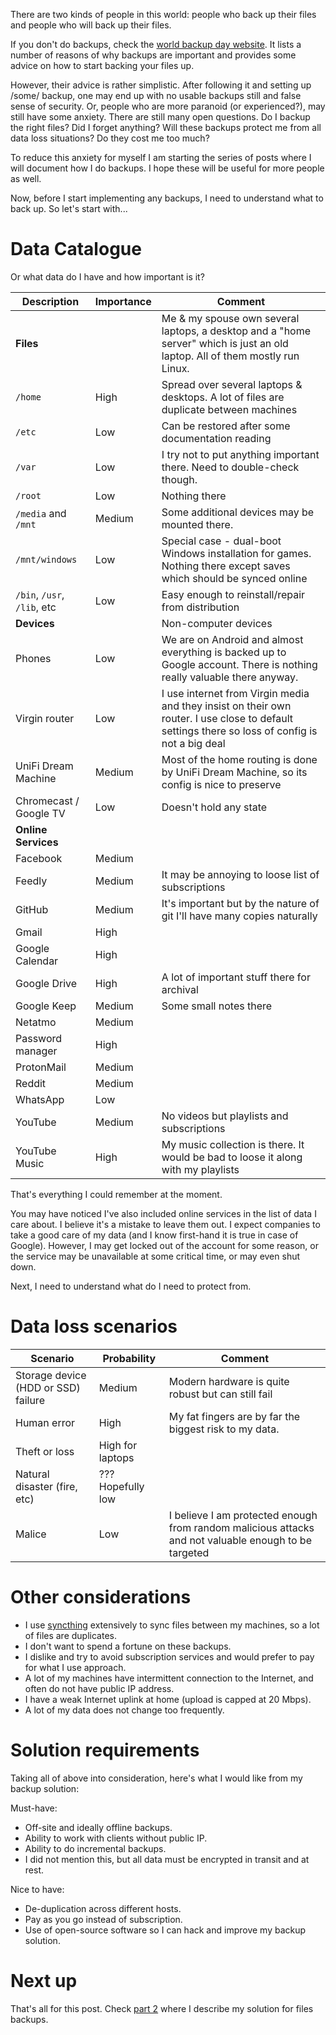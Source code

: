 There are two kinds of people in this world: people who back up their files and
people who will back up their files.

If you don't do backups, check the
[world backup day website](http://www.worldbackupday.com/en/). It lists a number
of reasons of why backups are important and provides some advice on how to start
backing your files up.

However, their advice is rather simplistic. After following it and setting up
/some/ backup, one may end up with no usable backups still and false sense of
security. Or, people who are more paranoid (or experienced?), may still have
some anxiety. There are still many open questions. Do I backup the right files?
Did I forget anything? Will these backups protect me from all data loss
situations? Do they cost me too much?

<!-- TEASER_END -->

To reduce this anxiety for myself I am starting the series of posts where I will
document how I do backups. I hope these will be useful for more people as well.

Now, before I start implementing any backups, I need to understand what to back
up. So let's start with...

# Data Catalogue

Or what data do I have and how important is it?

| Description                 | Importance | Comment                                                                                                                                         |
| --------------------------- | ---------- | ----------------------------------------------------------------------------------------------------------------------------------------------- |
| **Files**                   |            | Me & my spouse own several laptops, a desktop and a "home server" which is just an old laptop. All of them mostly run Linux.                    |
| `/home`                     | High       | Spread over several laptops & desktops. A lot of files are duplicate between machines                                                           |
| `/etc`                      | Low        | Can be restored after some documentation reading                                                                                                |
| `/var`                      | Low        | I try not to put anything important there. Need to double-check though.                                                                         |
| `/root`                     | Low        | Nothing there                                                                                                                                   |
| `/media` and `/mnt`         | Medium     | Some additional devices may be mounted there.                                                                                                   |
| `/mnt/windows`              | Low        | Special case - dual-boot Windows installation for games. Nothing there except saves which should be synced online                               |
| `/bin`, `/usr`, `/lib`, etc | Low        | Easy enough to reinstall/repair from distribution                                                                                               |
| **Devices**                 |            | Non-computer devices                                                                                                                            |
| Phones                      | Low        | We are on Android and almost everything is backed up to Google account. There is nothing really valuable there anyway.                          |
| Virgin router               | Low        | I use internet from Virgin media and they insist on their own router. I use close to default settings there so loss of config is not a big deal |
| UniFi Dream Machine         | Medium     | Most of the home routing is done by UniFi Dream Machine, so its config is nice to preserve                                                      |
| Chromecast / Google TV      | Low        | Doesn't hold any state                                                                                                                          |
| **Online Services**         |            |                                                                                                                                                 |
| Facebook                    | Medium     |                                                                                                                                                 |
| Feedly                      | Medium     | It may be annoying to loose list of subscriptions                                                                                               |
| GitHub                      | Medium     | It's important but by the nature of git I'll have many copies naturally                                                                         |
| Gmail                       | High       |                                                                                                                                                 |
| Google Calendar             | High       |                                                                                                                                                 |
| Google Drive                | High       | A lot of important stuff there for archival                                                                                                     |
| Google Keep                 | Medium     | Some small notes there                                                                                                                          |
| Netatmo                     | Medium     |                                                                                                                                                 |
| Password manager            | High       |                                                                                                                                                 |
| ProtonMail                  | Medium     |                                                                                                                                                 |
| Reddit                      | Medium     |                                                                                                                                                 |
| WhatsApp                    | Low        |                                                                                                                                                 |
| YouTube                     | Medium     | No videos but playlists and subscriptions                                                                                                       |
| YouTube Music               | High       | My music collection is there. It would be bad to loose it along with my playlists                                                               |

That's everything I could remember at the moment.

You may have noticed I've also included online services in the list of data I
care about. I believe it's a mistake to leave them out. I expect companies to
take a good care of my data (and I know first-hand it is true in case of Google). However, I may get locked out of the account for some reason, or the service may be unavailable at some critical time, or may even shut down.

Next, I need to understand what do I need to protect from.

# Data loss scenarios

| Scenario                            | Probability       | Comment                                                                                              |
| ----------------------------------- | ----------------- | ---------------------------------------------------------------------------------------------------- |
| Storage device (HDD or SSD) failure | Medium            | Modern hardware is quite robust but can still fail                                                   |
| Human error                         | High              | My fat fingers are by far the biggest risk to my data.                                               |
| Theft or loss                       | High for laptops  |                                                                                                      |
| Natural disaster (fire, etc)        | ??? Hopefully low |                                                                                                      |
| Malice                              | Low               | I believe I am protected enough from random malicious attacks and not valuable enough to be targeted |

# Other considerations

-   I use [syncthing](https://syncthing.net/) extensively to sync files between
    my machines, so a lot of files are duplicates.
-   I don't want to spend a fortune on these backups.
-   I dislike and try to avoid subscription services and would prefer to pay for what I use approach.
-   A lot of my machines have intermittent connection to the Internet, and often do not have public IP address.
-   I have a weak Internet uplink at home (upload is capped at 20 Mbps).
-   A lot of my data does not change too frequently.

# Solution requirements

Taking all of above into consideration, here's what I would like from my backup solution:

Must-have:

-   Off-site and ideally offline backups.
-   Ability to work with clients without public IP.
-   Ability to do incremental backups.
-   I did not mention this, but all data must be encrypted in transit and at rest.

Nice to have:

-   De-duplication across different hosts.
-   Pay as you go instead of subscription.
-   Use of open-source software so I can hack and improve my backup solution.

# Next up

That's all for this post. Check [part 2](/en/posts/2020/backups-part-2-files/) where I describe my solution for files backups.
